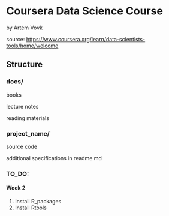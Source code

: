 # Coursera Data Science Course
by Artem Vovk

source: https://www.coursera.org/learn/data-scientists-tools/home/welcome

## Structure

### docs/
books

lecture notes

reading materials

### project_name/
source code

additional specifications in readme.md

### TO_DO:
#### Week 2
1. Install R_packages
2. Install Rtools
